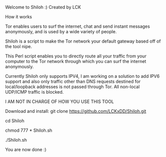 Welcome to Shiloh :)  Created by LCK

How it works

Tor enables users to surf the internet, chat and send instant messages
anonymously,  and is used by a wide variety of people.


Shiloh is a script to make the Tor network your default gateway based off of the tool nipe.

This Perl script enables you to directly route all your traffic from your
computer to the Tor network through which you can surf the internet anonymously.


Currently Shiloh only supports IPV4, I am working on a solution to add IPV6 support and
also only traffic other than DNS requests destined for local/loopback addresses is not passed
through Tor. All non-local UDP/ICMP traffic is blocked.




I AM NOT IN CHARGE OF HOW YOU USE THIS TOOL






Download and install:
 git clone https://github.com/LCKxDD/Shiloh.git

cd Shiloh

chmod 777 * Shiloh.sh

./Shiloh.sh


You are now done :)
